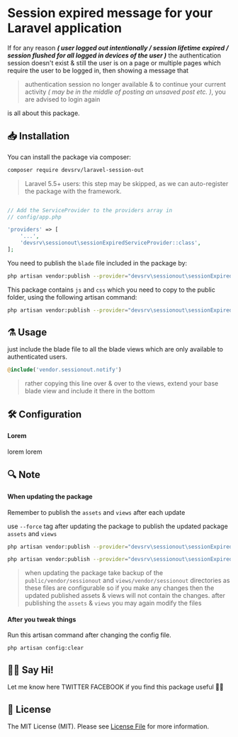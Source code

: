 # Session expired message for your Laravel application


If for any reason _**( user logged out intentionally / session lifetime expired / session flushed for all logged in devices of the user )**_ the authentication session doesn't exist & still the user is on a page or multiple pages which require the user to be logged in, then showing a message that

> authentication session no longer available & to continue your current activity _( may be in the middle of posting an unsaved post etc. )_, you are advised to login again

is all about this package.


## 📥  Installation

You can install the package via composer:

```bash
composer require devsrv/laravel-session-out
```

> Laravel 5.5+ users: this step may be skipped, as we can auto-register the package with the framework.

```php

// Add the ServiceProvider to the providers array in
// config/app.php

'providers' => [
    '...',
    'devsrv\sessionout\sessionExpiredServiceProvider::class',
];
```

You need to publish the `blade` file included in the package by:
```bash
php artisan vendor:publish --provider="devsrv\sessionout\sessionExpiredServiceProvider"
```

This package contains `js` and `css` which you need to copy to the public folder, using the following artisan command:
```bash
php artisan vendor:publish --provider="devsrv\sessionout\sessionExpiredServiceProvider" --tag=public
```


## ⚗️ Usage

just include the blade file to all the blade views which are only available to authenticated users.

```php
@include('vendor.sessionout.notify')
```

> rather copying this line over & over to the views, extend your base blade view and include it there in the bottom

## 🛠  Configuration

#### Lorem

lorem lorem


## 🔍 Note

#### When updating the package

Remember to publish the `assets` and `views` after each update

use `--force` tag after updating the package to publish the updated package `assets` and `views`

```bash
php artisan vendor:publish --provider="devsrv\sessionout\sessionExpiredServiceProvider" --tag=public --force

php artisan vendor:publish --provider="devsrv\sessionout\sessionExpiredServiceProvider" --force
```

> when updating the package take backup of the `public/vendor/sessionout` and `views/vendor/sessionout` directories as these files are configurable so if you make any changes then the updated published assets & views will not contain the changes. after publishing the `assets` & `views` you may again modify the files

#### After you tweak things

Run this artisan command after changing the config file.
```
php artisan config:clear
```

## 👋🏼 Say Hi! 
Let me know here TWITTER FACEBOOK if you find this package useful 👍🏼


## 🎀 License

The MIT License (MIT). Please see [License File](LICENSE) for more information.
